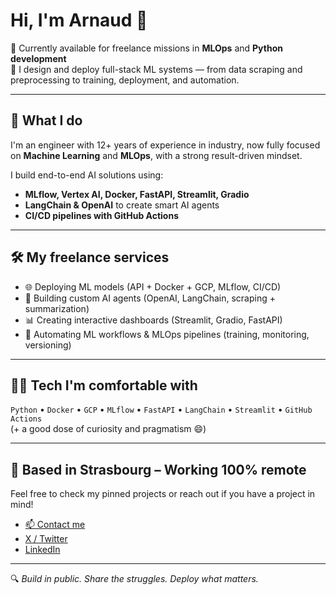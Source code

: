 # Hi, I'm Arnaud 👋

🎯 Currently available for freelance missions in **MLOps** and **Python development**  
🚀 I design and deploy full-stack ML systems — from data scraping and preprocessing to training, deployment, and automation.

---

## 🧠 What I do

I'm an engineer with 12+ years of experience in industry, now fully focused on **Machine Learning** and **MLOps**, with a strong result-driven mindset.

I build end-to-end AI solutions using:
- **MLflow, Vertex AI, Docker, FastAPI, Streamlit, Gradio**
- **LangChain & OpenAI** to create smart AI agents
- **CI/CD pipelines with GitHub Actions**

---

## 🛠️ My freelance services

- 🌐 Deploying ML models (API + Docker + GCP, MLflow, CI/CD)
- 🤖 Building custom AI agents (OpenAI, LangChain, scraping + summarization)
- 📊 Creating interactive dashboards (Streamlit, Gradio, FastAPI)
- 🔁 Automating ML workflows & MLOps pipelines (training, monitoring, versioning)

---

## 👨‍💻 Tech I'm comfortable with

`Python` • `Docker` • `GCP` • `MLflow` • `FastAPI` • `LangChain` • `Streamlit` • `GitHub Actions`  
(+ a good dose of curiosity and pragmatism 😄)

---

## 📍 Based in Strasbourg – Working 100% remote

Feel free to check my pinned projects or reach out if you have a project in mind!

- [📫 Contact me](mailto:arnaud.stadler@ikmail.com)
- [X / Twitter](https://twitter.com/ArnaudS82422)
- [LinkedIn](https://www.linkedin.com/in/arnaud-stadler-89a2322ba/)

---

🔍 *Build in public. Share the struggles. Deploy what matters.*
